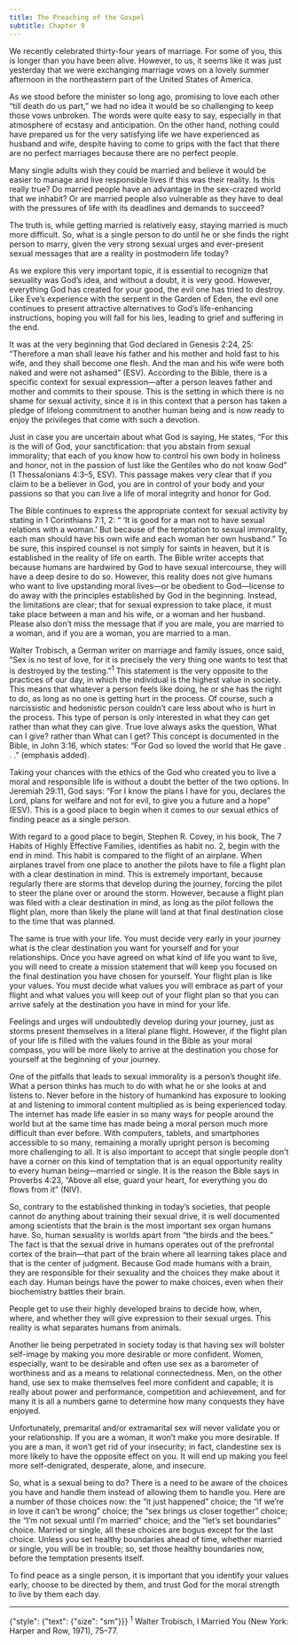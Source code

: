 ```yaml
---
title: The Preaching of the Gospel
subtitle: Chapter 9
---
```


We recently celebrated thirty-four years of marriage. For some of you, this is longer than you have been alive. However, to us, it seems like it was just yesterday that we were exchanging marriage vows on a lovely summer afternoon in the northeastern part of the United States of America.

As we stood before the minister so long ago, promising to love each other “till death do us part,” we had no idea it would be so challenging to keep those vows unbroken. The words were quite easy to say, especially in that atmosphere of ecstasy and anticipation. On the other hand, nothing could have prepared us for the very satisfying life we have experienced as husband and wife, despite having to come to grips with the fact that there are no perfect marriages because there are no perfect people.

Many single adults wish they could be married and believe it would be easier to manage and live responsible lives if this was their reality. Is this really true? Do married people have an advantage in the sex-crazed world that we inhabit? Or are married people also vulnerable as they have to deal with the pressures of life with its deadlines and demands to succeed?

The truth is, while getting married is relatively easy, staying married is much more difficult. So, what is a single person to do until he or she finds the right person to marry, given the very strong sexual urges and ever-present sexual messages that are a reality in postmodern life today?

As we explore this very important topic, it is essential to recognize that sexuality was God’s idea, and without a doubt, it is very good. However, everything God has created for your good, the evil one has tried to destroy. Like Eve’s experience with the serpent in the Garden of Eden, the evil one continues to present attractive alternatives to God’s life-enhancing instructions, hoping you will fall for his lies, leading to grief and suffering in the end.

It was at the very beginning that God declared in Genesis 2:24, 25: “Therefore a man shall leave his father and his mother and hold fast to his wife, and they shall become one flesh. And the man and his wife were both naked and were not ashamed” (ESV). According to the Bible, there is a specific context for sexual expression—after a person leaves father and mother and commits to their spouse. This is the setting in which there is no shame for sexual activity, since it is in this context that a person has taken a pledge of lifelong commitment to another human being and is now ready to enjoy the privileges that come with such a devotion.

Just in case you are uncertain about what God is saying, He states, “For this is the will of God, your sanctification: that you abstain from sexual immorality; that each of you know how to control his own body in holiness and honor, not in the passion of lust like the Gentiles who do not know God” (1 Thessalonians 4:3–5, ESV). This passage makes very clear that if you claim to be a believer in God, you are in control of your body and your passions so that you can live a life of moral integrity and honor for God.

The Bible continues to express the appropriate context for sexual activity by stating in 1 Corinthians 7:1, 2: “ ‘It is good for a man not to have sexual relations with a woman.’ But because of the temptation to sexual immorality, each man should have his own wife and each woman her own husband.” To be sure, this inspired counsel is not simply for saints in heaven, but it is established in the reality of life on earth. The Bible writer accepts that because humans are hardwired by God to have sexual intercourse, they will have a deep desire to do so. However, this reality does not give humans who want to live upstanding moral lives—or be obedient to God—license to do away with the principles established by God in the beginning. Instead, the limitations are clear; that for sexual expression to take place, it must take place between a man and his wife, or a woman and her husband. Please also don’t miss the message that if you are male, you are married to a woman, and if you are a woman, you are married to a man.

Walter Trobisch, a German writer on marriage and family issues, once said, “Sex is no test of love, for it is precisely the very thing one wants to test that is destroyed by the testing.”<sup>1</sup> This statement is the very opposite to the practices of our day, in which the individual is the highest value in society. This means that whatever a person feels like doing, he or she has the right to do, as long as no one is getting hurt in the process. Of course, such a narcissistic and hedonistic person couldn’t care less about who is hurt in the process. This type of person is only interested in what they can get rather than what they can give. True love always asks the question, What can I give? rather than What can I get? This concept is documented in the Bible, in John 3:16, which states: “For God so loved the world that He gave . . .” (emphasis added).

Taking your chances with the ethics of the God who created you to live a moral and responsible life is without a doubt the better of the two options. In Jeremiah 29:11, God says: “For I know the plans I have for you, declares the Lord, plans for welfare and not for evil, to give you a future and a hope” (ESV). This is a good place to begin when it comes to our sexual ethics of finding peace as a single person.

With regard to a good place to begin, Stephen R. Covey, in his book, The 7 Habits of Highly Effective Families, identifies as habit no. 2, begin with the end in mind. This habit is compared to the flight of an airplane. When airplanes travel from one place to another the pilots have to file a flight plan with a clear destination in mind. This is extremely important, because regularly there are storms that develop during the journey, forcing the pilot to steer the plane over or around the storm. However, because a flight plan was filed with a clear destination in mind, as long as the pilot follows the flight plan, more than likely the plane will land at that final destination close to the time that was planned.

The same is true with your life. You must decide very early in your journey what is the clear destination you want for yourself and for your relationships. Once you have agreed on what kind of life you want to live, you will need to create a mission statement that will keep you focused on the final destination you have chosen for yourself. Your flight plan is like your values. You must decide what values you will embrace as part of your flight and what values you will keep out of your flight plan so that you can arrive safely at the destination you have in mind for your life.

Feelings and urges will undoubtedly develop during your journey, just as storms present themselves in a literal plane flight. However, if the flight plan of your life is filled with the values found in the Bible as your moral compass, you will be more likely to arrive at the destination you chose for yourself at the beginning of your journey.

One of the pitfalls that leads to sexual immorality is a person’s thought life. What a person thinks has much to do with what he or she looks at and listens to. Never before in the history of humankind has exposure to looking at and listening to immoral content multiplied as is being experienced today. The internet has made life easier in so many ways for people around the world but at the same time has made being a moral person much more difficult than ever before. With computers, tablets, and smartphones accessible to so many, remaining a morally upright person is becoming more challenging to all. It is also important to accept that single people don’t have a corner on this kind of temptation that is an equal opportunity reality to every human being—married or single. It is the reason the Bible says in Proverbs 4:23, “Above all else, guard your heart, for everything you do flows from it” (NIV).

So, contrary to the established thinking in today’s societies, that people cannot do anything about training their sexual drive, it is well documented among scientists that the brain is the most important sex organ humans have. So, human sexuality is worlds apart from “the birds and the bees.” The fact is that the sexual drive in humans operates out of the prefrontal cortex of the brain—that part of the brain where all learning takes place and that is the center of judgment. Because God made humans with a brain, they are responsible for their sexuality and the choices they make about it each day. Human beings have the power to make choices, even when their biochemistry battles their brain.

People get to use their highly developed brains to decide how, when, where, and whether they will give expression to their sexual urges. This reality is what separates humans from animals.

Another lie being perpetrated in society today is that having sex will bolster self-image by making you more desirable or more confident. Women, especially, want to be desirable and often use sex as a barometer of worthiness and as a means to relational connectedness. Men, on the other hand, use sex to make themselves feel more confident and capable; it is really about power and performance, competition and achievement, and for many it is all a numbers game to determine how many conquests they have enjoyed.

Unfortunately, premarital and/or extramarital sex will never validate you or your relationship. If you are a woman, it won’t make you more desirable. If you are a man, it won’t get rid of your insecurity; in fact, clandestine sex is more likely to have the opposite effect on you. It will end up making you feel more self-denigrated, desperate, alone, and insecure.

So, what is a sexual being to do? There is a need to be aware of the choices you have and handle them instead of allowing them to handle you. Here are a number of those choices now: the “it just happened” choice; the “if we’re in love it can’t be wrong” choice; the “sex brings us closer together” choice; the “I’m not sexual until I’m married” choice; and the “let’s set boundaries” choice. Married or single, all these choices are bogus except for the last choice. Unless you set healthy boundaries ahead of time, whether married or single, you will be in trouble; so, set those healthy boundaries now, before the temptation presents itself.

To find peace as a single person, it is important that you identify your values early, choose to be directed by them, and trust God for the moral strength to live by them each day.

---

{"style": {"text": {"size": "sm"}}}
<sup>1</sup> Walter Trobisch, I Married You (New York: Harper and Row, 1971), 75–77.